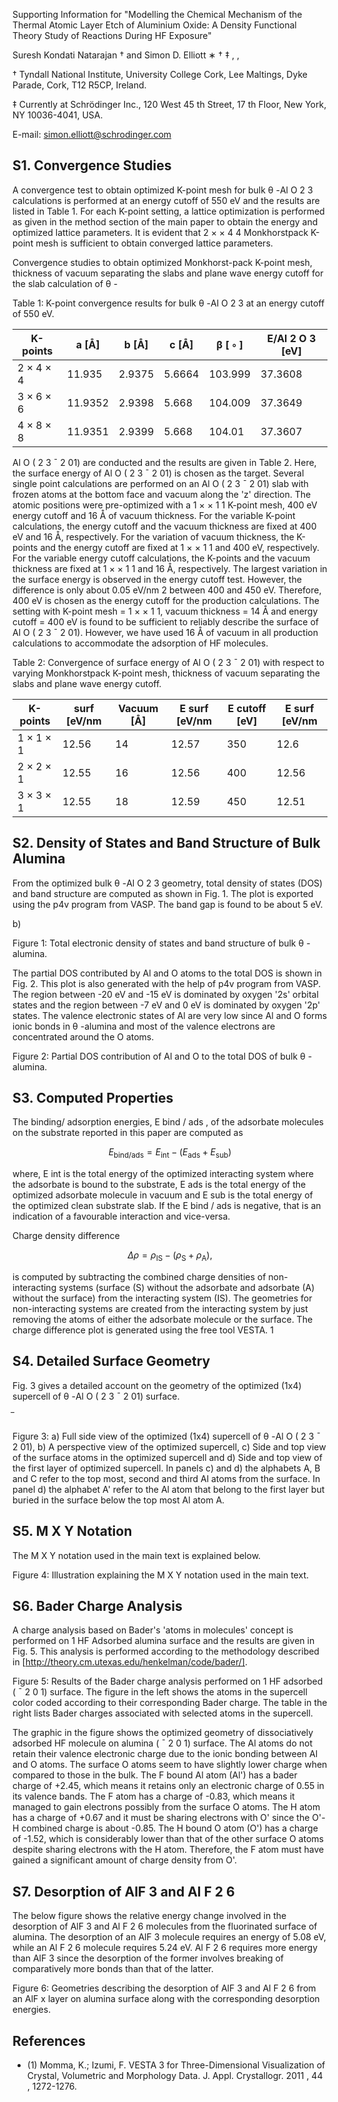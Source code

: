 Supporting Information for "Modelling the Chemical Mechanism of the Thermal Atomic Layer Etch of Aluminium Oxide: A Density Functional Theory Study of Reactions During HF Exposure"

Suresh Kondati Natarajan † and Simon D. Elliott ∗ † ‡ , ,

† Tyndall National Institute, University College Cork, Lee Maltings, Dyke Parade, Cork, T12 R5CP, Ireland.

‡ Currently at Schrödinger Inc., 120 West 45 th Street, 17 th Floor, New York, NY 10036-4041, USA.

E-mail: simon.elliott@schrodinger.com

## S1. Convergence Studies

A convergence test to obtain optimized K-point mesh for bulk θ -Al O 2 3 calculations is performed at an energy cutoff of 550 eV and the results are listed in Table 1. For each K-point setting, a lattice optimization is performed as given in the method section of the main paper to obtain the energy and optimized lattice parameters. It is evident that 2 × × 4 4 Monkhorstpack K-point mesh is sufficient to obtain converged lattice parameters.

Convergence studies to obtain optimized Monkhorst-pack K-point mesh, thickness of vacuum separating the slabs and plane wave energy cutoff for the slab calculation of θ -

Table 1: K-point convergence results for bulk θ -Al O 2 3 at an energy cutoff of 550 eV.

| K-points   |   a [Å] |   b [Å] |   c [Å] |   β [ ◦ ] |   E/Al 2 O 3 [eV] |
|------------|---------|---------|---------|-----------|-------------------|
| 2 × 4 × 4  | 11.935  |  2.9375 |  5.6664 |   103.999 |           37.3608 |
| 3 × 6 × 6  | 11.9352 |  2.9398 |  5.668  |   104.009 |           37.3649 |
| 4 × 8 × 8  | 11.9351 |  2.9399 |  5.668  |   104.01  |           37.3607 |

Al O ( 2 3 ¯ 2 01) are conducted and the results are given in Table 2. Here, the surface energy of Al O ( 2 3 ¯ 2 01) is chosen as the target. Several single point calculations are performed on an Al O ( 2 3 ¯ 2 01) slab with frozen atoms at the bottom face and vacuum along the 'z' direction. The atomic positions were pre-optimized with a 1 × × 1 1 K-point mesh, 400 eV energy cutoff and 16 Å of vacuum thickness. For the variable K-point calculations, the energy cutoff and the vacuum thickness are fixed at 400 eV and 16 Å, respectively. For the variation of vacuum thickness, the K-points and the energy cutoff are fixed at 1 × × 1 1 and 400 eV, respectively. For the variable energy cutoff calculations, the K-points and the vacuum thickness are fixed at 1 × × 1 1 and 16 Å, respectively. The largest variation in the surface energy is observed in the energy cutoff test. However, the difference is only about 0.05 eV/nm 2 between 400 and 450 eV. Therefore, 400 eV is chosen as the energy cutoff for the production calculations. The setting with K-point mesh = 1 × × 1 1, vacuum thickness = 14 Å and energy cutoff = 400 eV is found to be sufficient to reliably describe the surface of Al O ( 2 3 ¯ 2 01). However, we have used 16 Å of vacuum in all production calculations to accommodate the adsorption of HF molecules.

Table 2: Convergence of surface energy of Al O ( 2 3 ¯ 2 01) with respect to varying Monkhorstpack K-point mesh, thickness of vacuum separating the slabs and plane wave energy cutoff.

| K-points   |   surf [eV/nm |   Vacuum [Å] |   E surf [eV/nm |   E cutoff [eV] |   E surf [eV/nm |
|------------|---------------|--------------|-----------------|-----------------|-----------------|
| 1 × 1 × 1  |         12.56 |           14 |           12.57 |             350 |           12.6  |
| 2 × 2 × 1  |         12.55 |           16 |           12.56 |             400 |           12.56 |
| 3 × 3 × 1  |         12.55 |           18 |           12.59 |             450 |           12.51 |

## S2. Density of States and Band Structure of Bulk Alumina

From the optimized bulk θ -Al O 2 3 geometry, total density of states (DOS) and band structure are computed as shown in Fig. 1. The plot is exported using the p4v program from VASP. The band gap is found to be about 5 eV.

b)

Figure 1: Total electronic density of states and band structure of bulk θ -alumina.

<!-- image -->

The partial DOS contributed by Al and O atoms to the total DOS is shown in Fig. 2. This plot is also generated with the help of p4v program from VASP. The region between -20 eV and -15 eV is dominated by oxygen '2s' orbital states and the region between -7 eV and 0 eV is dominated by oxygen '2p' states. The valence electronic states of Al are very low since Al and O forms ionic bonds in θ -alumina and most of the valence electrons are concentrated around the O atoms.

Figure 2: Partial DOS contribution of Al and O to the total DOS of bulk θ -alumina.

<!-- image -->

## S3. Computed Properties

The binding/ adsorption energies, E bind / ads , of the adsorbate molecules on the substrate reported in this paper are computed as

$$E _ { \text{bind/ads} } = E _ { \text{int} } - ( E _ { \text{ads} } + E _ { \text{sub} } )$$

where, E int is the total energy of the optimized interacting system where the adsorbate is bound to the substrate, E ads is the total energy of the optimized adsorbate molecule in vacuum and E sub is the total energy of the optimized clean substrate slab. If the E bind / ads is negative, that is an indication of a favourable interaction and vice-versa.

Charge density difference

$$\Delta \rho = \rho _ { \text{IS} } - ( \rho _ { \text{S} } + \rho _ { \text{A} } ),$$

is computed by subtracting the combined charge densities of non-interacting systems (surface (S) without the adsorbate and adsorbate (A) without the surface) from the interacting system (IS). The geometries for non-interacting systems are created from the interacting system by just removing the atoms of either the adsorbate molecule or the surface. The charge difference plot is generated using the free tool VESTA. 1

## S4. Detailed Surface Geometry

Fig. 3 gives a detailed account on the geometry of the optimized (1x4) supercell of θ -Al O ( 2 3 ¯ 2 01) surface.

̅

Figure 3: a) Full side view of the optimized (1x4) supercell of θ -Al O ( 2 3 ¯ 2 01), b) A perspective view of the optimized supercell, c) Side and top view of the surface atoms in the optimized supercell and d) Side and top view of the first layer of optimized supercell. In panels c) and d) the alphabets A, B and C refer to the top most, second and third Al atoms from the surface. In panel d) the alphabet A' refer to the Al atom that belong to the first layer but buried in the surface below the top most Al atom A.

<!-- image -->

## S5. M X Y Notation

The M X Y notation used in the main text is explained below.

Figure 4: Illustration explaining the M X Y notation used in the main text.

<!-- image -->

## S6. Bader Charge Analysis

A charge analysis based on Bader's 'atoms in molecules' concept is performed on 1 HF Adsorbed alumina surface and the results are given in Fig. 5. This analysis is performed according to the methodology described in [http://theory.cm.utexas.edu/henkelman/code/bader/].

Figure 5: Results of the Bader charge analysis performed on 1 HF adsorbed ( ¯ 2 0 1) surface. The figure in the left shows the atoms in the supercell color coded according to their corresponding Bader charge. The table in the right lists Bader charges associated with selected atoms in the supercell.

<!-- image -->

The graphic in the figure shows the optimized geometry of dissociatively adsorbed HF molecule on alumina ( ¯ 2 0 1) surface. The Al atoms do not retain their valence electronic charge due to the ionic bonding between Al and O atoms. The surface O atoms seem to have slightly lower charge when compared to those in the bulk. The F bound Al atom (Al') has a bader charge of +2.45, which means it retains only an electronic charge of 0.55 in its valence bands. The F atom has a charge of -0.83, which means it managed to gain electrons possibly from the surface O atoms. The H atom has a charge of +0.67 and it must be sharing electrons with O' since the O'-H combined charge is about -0.85. The H bound O atom (O') has a charge of -1.52, which is considerably lower than that of the other surface O atoms despite sharing electrons with the H atom. Therefore, the F atom must have gained a significant amount of charge density from O'.

## S7. Desorption of AlF 3 and Al F 2 6

The below figure shows the relative energy change involved in the desorption of AlF 3 and Al F 2 6 molecules from the fluorinated surface of alumina. The desorption of an AlF 3 molecule requires an energy of 5.08 eV, while an Al F 2 6 molecule requires 5.24 eV. Al F 2 6 requires more energy than AlF 3 since the desorption of the former involves breaking of comparatively more bonds than that of the latter.

Figure 6: Geometries describing the desorption of AlF 3 and Al F 2 6 from an AlF x layer on alumina surface along with the corresponding desorption energies.

<!-- image -->

## References

- (1) Momma, K.; Izumi, F. VESTA 3 for Three-Dimensional Visualization of Crystal, Volumetric and Morphology Data. J. Appl. Crystallogr. 2011 , 44 , 1272-1276.
